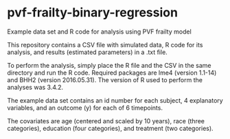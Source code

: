 # pvf-frailty-binary-regression
Example data set and R code for analysis using PVF frailty model

This repository contains a CSV file with simulated data, R code for its analysis, and results (estimated parameters) in a .txt file. 

To perform the analysis, simply place the R file and the CSV in the same directory and run the R code. Required packages are lme4 (version 1.1-14) and BHH2 (version 2016.05.31). The version of R used to perform the analyses was 3.4.2.

The example data set contains an id number for each subject, 4 explanatory variables, and an outcome (y) for each of 6 timepoints. 

The covariates are age (centered and scaled by 10 years), race (three categories), education (four categories), and treatment (two categories).
